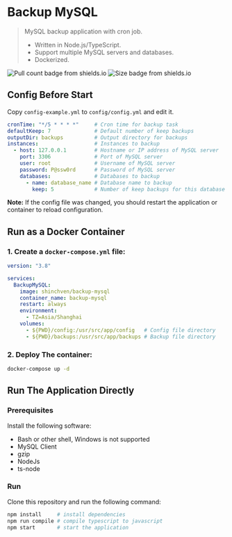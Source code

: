 # Backup MySQL

> MySQL backup application with cron job.
> - Written in Node.js/TypeScript.
> - Support multiple MySQL servers and databases.
> - Dockerized.

![Pull count badge from shields.io](https://img.shields.io/docker/pulls/shinchven/backup-mysql?style=for-the-badge)
![Size badge from shields.io](https://img.shields.io/docker/image-size/shinchven/backup-mysql?style=for-the-badge)


## Config Before Start

Copy `config-example.yml` to `config/config.yml` and edit it.

```yml
cronTime: "*/5 * * * *"     # Cron time for backup task
defaultKeep: 7              # Default number of keep backups
outputDir: backups          # Output directory for backups
instances:                  # Instances to backup
  - host: 127.0.0.1         # Hostname or IP address of MySQL server
    port: 3306              # Port of MySQL server
    user: root              # Username of MySQL server
    password: P@ssw0rd      # Password of MySQL server
    databases:              # Databases to backup
      - name: database_name # Database name to backup
        keep: 5             # Number of keep backups for this database
```

**Note:** If the config file was changed, you should restart the application or container to reload configuration.

## Run as a Docker Container

### 1. Create a `docker-compose.yml` file:

```yml
version: "3.8"

services:
  BackupMySQL:
    image: shinchven/backup-mysql
    container_name: backup-mysql
    restart: always
    environment:
      - TZ=Asia/Shanghai
    volumes:
      - ${PWD}/config:/usr/src/app/config   # Config file directory
      - ${PWD}/backups:/usr/src/app/backups # Backup file directory
```

### 2. Deploy The container:

```bash
docker-compose up -d
```

## Run The Application Directly

### Prerequisites

Install the following software:
- Bash or other shell, Windows is not supported
- MySQL Client
- gzip
- NodeJs
- ts-node

### Run

Clone this repository and run the following command:

```bash
npm install     # install dependencies
npm run compile # compile typescript to javascript
npm start       # start the application
```

